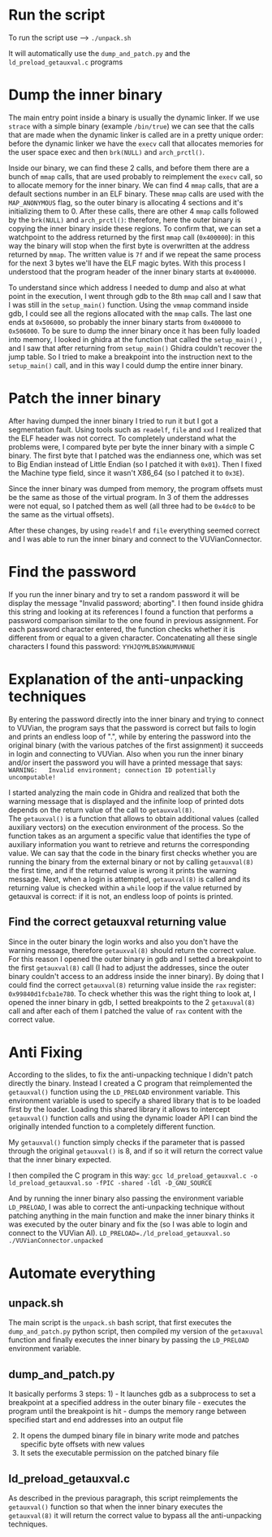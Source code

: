 # Run the script
To run the script use -->  `./unpack.sh`

It will automatically use the `dump_and_patch.py` and the `ld_preload_getauxval.c` programs
 

# Dump the inner binary
The main entry point inside a binary is usually the dynamic linker. If we use `strace` with a simple binary (example `/bin/true`) we can see that the calls that are made when the dynamic linker is called are in a pretty unique order: before the dynamic linker we have the `execv` call that allocates memories for the user space exec and then `brk(NULL)` and `arch_prctl()`.

Inside our binary, we can find these 2 calls, and before them there are a bunch of `mmap` calls, that are used probably to reimplement the `execv` call, so to allocate memory for the inner binary.
We can find 4 `mmap` calls, that are a default sections number in an ELF binary. These `mmap` calls are used with the `MAP_ANONYMOUS` flag, so the outer binary is allocating 4 sections and it's initializing them to 0.
After these calls, there are other 4 `mmap` calls followed by the `brk(NULL)` and `arch_prctl()`: therefore, here the outer binary is copying the inner binary inside these regions. 
To confirm that, we can set a watchpoint to the address returned by the first `mmap` call 
(`0x400000`): in this way the binary will stop when the first byte is overwritten at the address returned by `mmap`.
The written value is `7f` and if we repeat the same process for the next 3 bytes we'll have the ELF magic bytes. With this process I understood that the program header of the inner binary starts at `0x400000`.

To understand since which address I needed to dump and also at what point in the execution, I went through gdb to the 8th `mmap` call and I saw that I was still in the `setup_main()` function. 
Using the `vmmap` command inside gdb, I could see all the regions allocated with the `mmap` calls. The last one ends at `0x506000`, so probably the inner binary starts from `0x400000` to `0x506000`.
To be sure to dump the inner binary once it has been fully loaded into memory, I looked in ghidra at the function that called the `setup_main()` , and I saw that after returning from `setup_main()` Ghidra couldn't recover the jump table. So I tried to make a breakpoint into the instruction next to the  `setup_main()` call, and in this way I could dump the entire inner binary.

# Patch the inner binary
After having dumped the inner binary I tried to run it but I got a segmentation fault. Using tools such as `readelf`, `file` and `xxd` I realized that the ELF header was not correct. 
To completely understand what the problems were, I compared byte per byte the inner binary with a simple C binary. 
The first byte that I patched was the endianness one, which was set to Big Endian instead of Little Endian (so I patched it with `0x01`).
Then I fixed the Machine type field, since it wasn't X86_64 (so I patched it to `0x3E`).

Since the inner binary was dumped from memory, the program offsets must be the same as those of the virtual program.
In 3 of them the addresses were not equal, so I patched them as well 
(all three had to be `0x4dc0` to be the same as the virtual offsets).

After these changes, by using `readelf` and `file` everything seemed correct and I was able to run the inner binary and connect to the VUVianConnector.

# Find the password
If you run the inner binary and try to set a random password it will be display the message "Invalid password; aborting". I then found inside ghidra this string and looking at its references I found a function that performs a password comparison similar to the one found in previous assignment.
For each password character entered, the function checks whether it is different from or equal to a given character.
Concatenating all these single characters I found this password: `YYHJQYMLBSXWAUMVHNUE`

# Explanation of the anti-unpacking techniques
By entering the password directly into the inner binary and trying to connect to VUVian, the program says that the password is correct but fails to login and prints an endless loop of ".", while by entering the password into the original binary (with the various patches of the first assignment) it succeeds in login and connecting to VUVian.
Also when you run the inner binary and/or insert the password you will have a printed message that says: 
`WARNING:	Invalid environment; connection ID potentially uncomputable!`

I started analyzing the main code in Ghidra and realized that both the warning message that is displayed and the infinite loop of printed dots depends on the return value of the call to `getauxval(8)`.  
The `getauxval()` is a function that allows to obtain additional values (called auxiliary vectors) on the execution environment of the process. So the function takes as an argument a specific value that identifies the type of auxiliary information you want to retrieve and returns the corresponding value.
We can say that the code in the binary first checks whether you are running the binary from the external binary or not by calling `getauxval(8)` the first time, and if the returned value is wrong it prints the warning message. Next, when a login is attempted, `getauxval(8)` is called and its returning value is checked within a `while` loop if the value returned by getauxval is correct: if it is not, an endless loop of points is printed.

## Find the correct getauxval returning value
Since in the outer binary the login works and also you don't have the warning message, therefore `getauxval(8)` should return the correct value. For this reason I opened the outer binary in gdb and I setted a breakpoint to the first `getauxval(8)` call  (I had to adjust the addresses, since the outer binary couldn't access to an address inside the inner binary).
By doing that I could find the correct `getauxval(8)` returning value inside the `rax` register: `0x99840d1fcba1e780`.
To check whether this was the right thing to look at, I opened the inner binary in gdb, I setted breakpoints to the 2 `getaxuval(8)` call and after each of them I patched the value of `rax` content with the correct value. 

# Anti Fixing
According to the slides, to fix the anti-unpacking technique I didn't patch directly the binary.
Instead I created a C program that reimplemented the `getauxval()` function using the `LD_PRELOAD` environment variable.
This environment variable is used to specify a shared library that is to be loaded first by the loader. Loading this shared library it allows to intercept `getauxval()` function calls and using the dynamic loader API I can bind the originally intended function to a completely different function.

My `getauxval()` function simply checks if the parameter that is passed through the original `getauxval()` is 8, and if so it will return the correct value that the inner binary expected. 

I then compiled the C program in this way: 
`gcc ld_preload_getauxval.c -o ld_preload_getauxval.so -fPIC -shared -ldl -D_GNU_SOURCE`

And by running the inner binary also passing the environment variable `LD_PRELOAD`, I was able to correct the anti-unpacking technique without patching anything in the main function and make the inner binary thinks it was executed by the outer binary and fix the  (so I was able to login and connect to the VUVian AI).
`LD_PRELOAD=./ld_preload_getauxval.so ./VUVianConnector.unpacked`

# Automate everything
## unpack.sh
The main script is the `unpack.sh` bash script, that first executes the `dump_and_patch.py` python script, then compiled my version of the `getaxuval` function and finally executes the inner binary by passing the `LD_PRELOAD` environment variable.

## dump_and_patch.py
It basically performs 3 steps:
1) 
	- It launches gdb as a subprocess to set a breakpoint at a specified address in the outer binary file
	- executes the program until the breakpoint is hit
	- dumps the memory range between specified start and end addresses into an output file
	   
2) It opens the dumped binary file in binary write mode and patches specific byte offsets with new values
3) It sets the executable permission on the patched binary file

## ld_preload_getauxval.c
As described in the previous paragraph, this script reimplements the `getauxval()` function so that when the inner binary executes the `getauxval(8)` it will return the correct value to bypass all the anti-unpacking techniques.






